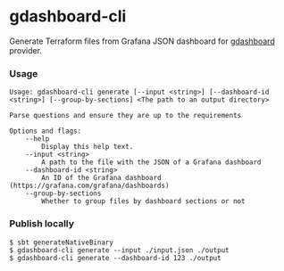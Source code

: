 # gdashboard-cli

Generate Terraform files from Grafana JSON dashboard for [gdashboard](https://registry.terraform.io/providers/iRevive/gdashboard/latest/docs) provider.

### Usage

```
Usage: gdashboard-cli generate [--input <string>] [--dashboard-id <string>] [--group-by-sections] <The path to an output directory>

Parse questions and ensure they are up to the requirements

Options and flags:
    --help
        Display this help text.
    --input <string>
        A path to the file with the JSON of a Grafana dashboard
    --dashboard-id <string>
        An ID of the Grafana dashboard (https://grafana.com/grafana/dashboards)
    --group-by-sections
        Whether to group files by dashboard sections or not
```


### Publish locally

```shell
$ sbt generateNativeBinary
$ gdashboard-cli generate --input ./input.json ./output
$ gdashboard-cli generate --dashboard-id 123 ./output
```

